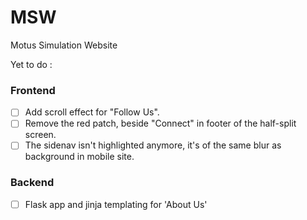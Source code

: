 # MSW
Motus Simulation Website

Yet to do : 

### Frontend

 - [ ] Add scroll effect for "Follow Us".
 - [ ] Remove the red patch, beside "Connect" in footer of the half-split screen.
 - [ ] The sidenav isn't highlighted anymore, it's of the same blur as background in mobile site.

### Backend

 - [ ] Flask app and jinja templating for 'About Us'
